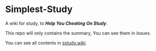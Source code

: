 # Simplest-Study

A wiki for study, to ***Help You Cheating On Study***.

This repo will only contains the summary, You can see them in *Issues*.

You can see all contents in [sstudy.wiki](https://sstudy.wiki).

